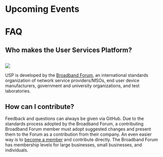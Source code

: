 <h1>Upcoming Events</h1>
<h1>FAQ</h1>
<h2>Who makes the User Services Platform?</h2>

<p style="margin-top:4ex;"><a href="http://www.broadband-forum.org"><img src="/usp/assets/img/broadband-forum-logo.png"></a></p>

USP is developed by the <a href="http://www.broadband-forum.org">Broadband Forum</a>, an international standards organization of network service providers/MSOs, end user device manufacturers, government and university organizations, and test laboratories.

<h2>How can I contribute?</h2>

Feedback and questions can always be given via GitHub. Due to the standards process adopted by the Broadband Forum, a contributing Broadband Forum member must adopt suggested changes and present them to the Forum as a contribution from their company. An even easier way is to <a href="https://www.broadband-forum.org/about-the-broadband-forum/membership/becoming-a-bbf-member">become a member</a> and contribute directly. The Broadband Forum has membership levels for large businesses, small businesses, and individuals.
